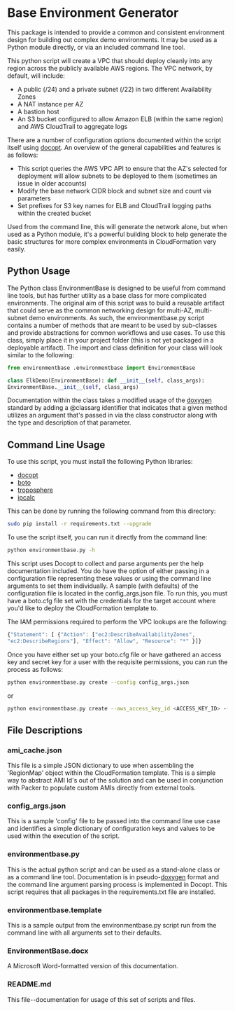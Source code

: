 # Base Environment Generator

This package is intended to provide a common and consistent environment design
for building out complex demo environments. It may be used as a Python module
directly, or via an included command line tool.

This python script will create a VPC that should deploy cleanly into any region
across the publicly available AWS regions.  The VPC network, by default, will
include:

* A public (/24) and a private subnet (/22) in two different Availability Zones
* A NAT instance per AZ
* A bastion host
* An S3 bucket configured to allow Amazon ELB (within the same region) and AWS
  CloudTrail to aggregate logs

There are a number of configuration options documented within the script itself
using [docopt](http://docopt.org). An overview of the general capabilities and
features is as follows:

* This script queries the AWS VPC API to ensure that the AZ's selected for
  deployment will allow subnets to be deployed to them (sometimes an issue in
  older accounts)
* Modify the base network CIDR block and subnet size and count via parameters
* Set prefixes for S3 key names for ELB and CloudTrail logging paths within the
  created bucket

Used from the command line, this will generate the network alone, but when used
as a Python module, it's a powerful building block to help generate the basic
structures for more complex environments in CloudFormation very easily.

## Python Usage

The Python class EnvironmentBase is designed to be useful from command line
tools, but has further utility as a base class for more complicated
environments. The original aim of this script was to build a reusable artifact
that could serve as the common networking design for multi-AZ, multi-subnet
demo environments. As such, the environmentbase.py script contains a number of
methods that are meant to be used by sub-classes and provide abstractions for
common workflows and use cases. To use this class, simply place it in your
project folder (this is not yet packaged in a deployable artifact). The import
and class definition for your class will look similar to the following:

```python
from environmentbase .environmentbase import EnvironmentBase

class ElkDemo(EnvironmentBase): def __init__(self, class_args):
EnvironmentBase.__init__(self, class_args)
```

Documentation within the class takes a modified usage of the
[doxygen](http://www.stack.nl/~dimitri/doxygen/manual/docblocks.html#pythonblocks)
standard by adding a @classarg identifier that indicates that a given method
utilizes an argument that's passed in via the class constructor along with the
type and description of that parameter.

## Command Line Usage

To use this script, you must install the following Python libraries:

* [docopt](http://docopt.org)
* [boto](boto.readthedocs.org/en/latest/)
* [troposphere](https://github.com/cloudtools/troposphere)
* [ipcalc](https://pypi.python.org/pypi/ipcalc/)

This can be done by running the following command from this directory:

```bash
sudo pip install -r requirements.txt --upgrade
```

To use the script itself, you can run it directly from the command line:

```bash
python environmentbase.py -h
```

This script uses Docopt to collect and parse arguments per the help
documentation included. You do have the option of either passing in
a configuration file representing these values or using the command line
arguments to set them individually. A sample (with defaults) of the
configuration file is located in the config_args.json file. To run this, you
must have a boto.cfg file set with the credentials for the target account where
you'd like to deploy the CloudFormation template to.

The IAM permissions required to perform the VPC lookups are the following:

```javascript
{"Statement": [ {"Action": ["ec2:DescribeAvailabilityZones",
"ec2:DescribeRegions"], "Effect": "Allow", "Resource": "*" }]}
```

Once you have either set up your boto.cfg file or have gathered an access key
and secret key for a user with the requisite permissions, you can run the
process as follows:

```bash
python environmentbase.py create --config config_args.json
```

or

```bash
python environmentbase.py create --aws_access_key_id <ACCESS_KEY_ID> --aws_secret_access_key <SECRET_ACCESS_KEY>
```

## File Descriptions

### ami_cache.json

This file is a simple JSON dictionary to use when assembling the 'RegionMap'
object within the CloudFormation template. This is a simple way to abstract AMI
Id's out of the solution and can be used in conjunction with Packer to populate
custom AMIs directly from external tools.

### config_args.json

This is a sample 'config' file to be passed into the command line use case and
identifies a simple dictionary of configuration keys and values to be used
within the execution of the script.

### environmentbase.py

This is the actual python script and can be used as a stand-alone class or as
a command line tool. Documentation is in
pseudo-[doxygen](http://www.stack.nl/~dimitri/doxygen/manual/docblocks.html#pythonblocks)
format and the command line argument parsing process is implemented in Docopt.
This script requires that all packages in the requirements.txt file are
installed.

### environmentbase.template

This is a sample output from the environmentbase.py script run from the command
line with all arguments set to their defaults.

### EnvironmentBase.docx

A Microsoft Word-formatted version of this documentation.

### README.md

This file--documentation for usage of this set of scripts and files.

